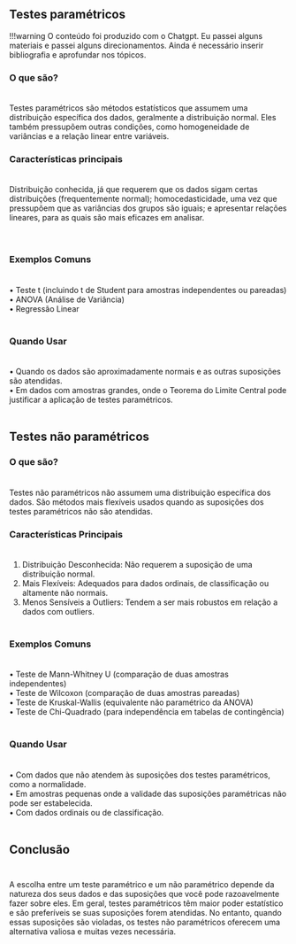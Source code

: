 ## Testes paramétricos
!!!warning
    O conteúdo foi produzido com o Chatgpt. Eu passei alguns materiais e passei alguns direcionamentos. Ainda é necessário inserir bibliografia e aprofundar nos tópicos. 
### O que são?<br /><br />
Testes paramétricos são métodos estatísticos que assumem uma distribuição específica dos dados, geralmente a distribuição normal. Eles também pressupõem outras condições, como homogeneidade de variâncias e a relação linear entre variáveis.<br />
### Características principais<br /><br />
Distribuição conhecida, já que requerem que os dados sigam certas distribuições (frequentemente normal); homocedasticidade, uma vez que pressupõem que as variâncias dos grupos são iguais; e apresentar relações lineares, para as quais são mais eficazes em analisar.<br />
<br /><br />
### Exemplos Comuns<br /><br />
•	Teste t (incluindo t de Student para amostras independentes ou pareadas)<br />
•	ANOVA (Análise de Variância)<br />
•	Regressão Linear<br /><br />
### Quando Usar<br /><br />
•	Quando os dados são aproximadamente normais e as outras suposições são atendidas.<br />
•	Em dados com amostras grandes, onde o Teorema do Limite Central pode justificar a aplicação de testes paramétricos.<br /><br />
 
## Testes não paramétricos 

### O que são?<br /><br />
Testes não paramétricos não assumem uma distribuição específica dos dados. São métodos mais flexíveis usados quando as suposições dos testes paramétricos não são atendidas.
### Características Principais<br /><br />
1.	Distribuição Desconhecida: Não requerem a suposição de uma distribuição normal.<br />
2.	Mais Flexíveis: Adequados para dados ordinais, de classificação ou altamente não normais.<br />
3.	Menos Sensíveis a Outliers: Tendem a ser mais robustos em relação a dados com outliers.<br /><br />
### Exemplos Comuns<br /><br />
•	Teste de Mann-Whitney U (comparação de duas amostras independentes)<br />
•	Teste de Wilcoxon (comparação de duas amostras pareadas)<br />
•	Teste de Kruskal-Wallis (equivalente não paramétrico da ANOVA)<br />
•	Teste de Chi-Quadrado (para independência em tabelas de contingência)<br /><br />
### Quando Usar<br /><br />
•	Com dados que não atendem às suposições dos testes paramétricos, como a normalidade.<br />
•	Em amostras pequenas onde a validade das suposições paramétricas não pode ser estabelecida.<br />
•	Com dados ordinais ou de classificação.<br /><br />
## Conclusão<br /><br />
A escolha entre um teste paramétrico e um não paramétrico depende da natureza dos seus dados e das suposições que você pode razoavelmente fazer sobre eles. Em geral, testes paramétricos têm maior poder estatístico e são preferíveis se suas suposições forem atendidas. No entanto, quando essas suposições são violadas, os testes não paramétricos oferecem uma alternativa valiosa e muitas vezes necessária.

